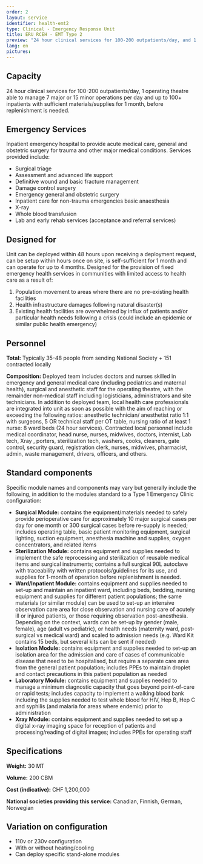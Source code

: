 ```yaml
---
order: 2
layout: service
identifier: health-emt2
type: Clinical - Emergency Response Unit
title: ERU RCEH - EMT Type 2
preview: "24 hour clinical services for 100-200 outpatients/day, and 1 operating theatre."
lang: en
pictures:
---
```


## Capacity

24 hour clinical services for 100-200 outpatients/day, 1 operating theatre able to manage 7 major or 15 minor operations per day and up to 100+ inpatients with sufficient materials/supplies for 1 month, before replenishment is needed.

## Emergency Services

Inpatient emergency hospital to provide acute medical care, general and obstetric surgery for trauma and other major medical conditions. Services provided include: 

- Surgical triage
- Assessment and advanced life support
- Definitive wound and basic fracture management
- Damage control surgery
- Emergency general and obstetric surgery
- Inpatient care for non-trauma emergencies basic anaesthesia
- X-ray
- Whole blood transfusion
- Lab and early rehab services (acceptance and referral services)

## Designed for

Unit can be deployed within 48 hours upon receiving a deployment request, can be setup within hours once on site, is self-sufficient for 1 month and can operate for up to 4 months. Designed for the provision of fixed emergency health services in communities with limited access to health care as a result of:

1. Population movement to areas where there are no pre-existing health facilities
2. Health infrastructure damages following natural disaster(s)
3. Existing health facilities are overwhelmed by influx of patients and/or particular health needs following a crisis (could include an epidemic or similar public health emergency)

## Personnel

**Total:** Typically 35-48 people from sending National Society + 151 contracted locally

**Composition:** Deployed team includes doctors and nurses skilled in emergency and general medical care (including pediatrics and maternal health), surgical and anesthetic staff for the operating theatre, with the remainder non-medical staff including logisticians, administrators and site technicians. In addition to deployed team, local health care professionals are integrated into unit as soon as possible with the aim of reaching or exceeding the following ratios:  anesthetic technician/ anesthetist ratio 1:1 with surgeons, 5 OR technical staff per OT table, nursing ratio of at least 1 nurse: 8 ward beds (24 hour services). Contracted local personnel include medical coordinator, head nurse, nurses, midwives, doctors, internist, Lab tech, Xray , porters, sterilization tech, washers, cooks, cleaners,  gate control, security guard, registration clerk, nurses, midwives, pharmacist, admin, waste management, drivers, officers, and others.

## Standard components

Specific module names and components may vary but generally include the following, in addition to the modules standard to a Type 1 Emergency Clinic configuration:

- **Surgical Module:** contains the equipment/materials needed to safely provide perioperative care for approximately 10 major surgical cases per day for one month or 300 surgical cases before re-supply is needed; includes operating table, basic patient monitoring equipment, surgical lighting, suction equipment, anesthesia machine and supplies, oxygen concentrators, and related items
- **Sterilization Module:** contains equipment and supplies needed to implement the safe reprocessing and sterilization of reusable medical items and surgical instruments; contains a full surgical 90L autoclave with traceability with written protocols/guidelines for its use, and supplies for 1-month of operation before replenishment is needed. 
- **Ward/Inpatient Module:** contains equipment and supplies needed to set-up and maintain an inpatient ward, including beds, bedding, nursing equipment and supplies for different patient populations; the same materials (or similar module) can be used to set-up an intensive observation care area for close observation and nursing care of acutely ill or injured patients, or those requiring observation post-anesthesia. Depending on the context, wards can be set-up by gender (male, female), age (adult vs pediatric), or health needs (maternity ward, post-surgical vs medical ward) and scaled to admission needs (e.g. Ward Kit contains 15 beds, but several kits can be sent if needed) 
- **Isolation Module:** contains equipment and supplies needed to set-up an isolation area for the admission and care of cases of communicable disease that need to be hospitalised, but require a separate care area from the general patient population; includes PPEs to maintain droplet and contact precautions in this patient population as needed
- **Laboratory Module:** contains equipment and supplies needed to manage a minimum diagnostic capacity that goes beyond point-of-care or rapid tests; includes capacity to implement a walking blood bank including the supplies needed to test whole blood for HIV, Hep B, Hep C and syphilis (and malaria for areas where endemic) prior to administration
- **Xray Module:** contains equipment and supplies needed to set up a digital x-ray imaging space for reception of patients and processing/reading of digital images; includes PPEs for operating staff 

## Specifications

**Weight:** 30 MT

**Volume:** 200 CBM

**Cost (indicative):** CHF 1,200,000

**National societies providing this service:** Canadian, Finnish, German, Norwegian

## Variation on configuration

- 110v or 230v configuration
- With or without heating/cooling
- Can deploy specific stand-alone modules
